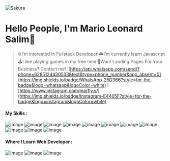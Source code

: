 ![Sakura](/img/Untitled%20video%20-%20Made%20with%20Clipchamp.gif)

# Hello People, I'm Mario Leonard Salim👋

> 🌐I’m interested in Fullstack Developer
> 🎮I’m currently learn Javascript
> 🕹️I like playing games in my free time
> 💸Want Landing Pages For Your Business? Contact me!
> ![https://api.whatsapp.com/send/?phone=6285124430533&text&type=phone_number&app_absent=0](https://img.shields.io/badge/WhatsApp-25D366?style=for-the-badge&logo=whatsapp&logoColor=white) ![https://www.instagram.com/marfly.s/](https://img.shields.io/badge/Instagram-E4405F?style=for-the-badge&logo=instagram&logoColor=white)

#### My Skills :

![image](https://img.shields.io/badge/HTML5-E34F26?style=for-the-badge&logo=html5&logoColor=white) ![image](https://img.shields.io/badge/CSS3-1572B6?style=for-the-badge&logo=css3&logoColor=white) ![image](https://img.shields.io/badge/JavaScript-323330?style=for-the-badge&logo=javascript&logoColor=F7DF1E) ![image](https://img.shields.io/badge/Microsoft_Office-D83B01?style=for-the-badge&logo=microsoft-office&logoColor=white) ![image](https://img.shields.io/badge/Microsoft_Excel-217346?style=for-the-badge&logo=microsoft-excel&logoColor=white) ![image](https://img.shields.io/badge/Notion-000000?style=for-the-badge&logo=notion&logoColor=white) ![image](https://img.shields.io/badge/Debian-A81D33?style=for-the-badge&logo=debian&logoColor=white) ![image](https://img.shields.io/badge/Kali_Linux-557C94?style=for-the-badge&logo=kali-linux&logoColor=white) ![image](https://img.shields.io/badge/Windows_11-0078d4?style=for-the-badge&logo=windows-11&logoColor=white) ![image](https://img.shields.io/badge/Canva-%2300C4CC.svg?&style=for-the-badge&logo=Canva&logoColor=white) ![image](https://img.shields.io/badge/Figma-F24E1E?style=for-the-badge&logo=figma&logoColor=white)

#### Where I Learn Web Developer :

![image](https://img.shields.io/badge/MDN_Web_Docs-black?style=for-the-badge&logo=mdnwebdocs&logoColor=white) ![image](https://img.shields.io/badge/W3Schools-04AA6D?style=for-the-badge&logo=W3Schools&logoColor=white) ![image](https://img.shields.io/badge/Canva-%2300C4CC.svg?&style=for-the-badge&logo=Canva&logoColor=white)
